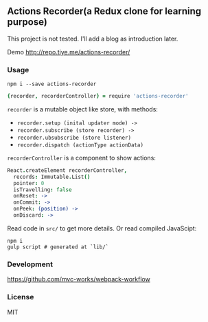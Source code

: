 
Actions Recorder(a Redux clone for learning purpose)
----

This project is not tested. I'll add a blog as introduction later.

Demo http://repo.tiye.me/actions-recorder/

### Usage

```
npm i --save actions-recorder
```
```coffee
{recorder, recorderController} = require 'actions-recorder'
```

`recorder` is a mutable object like store, with methods:

* `recorder.setup (inital updater mode) ->`
* `recorder.subscribe (store recorder) ->`
* `recorder.ubsubscribe (store listener)`
* `recorder.dispatch (actionType actionData)`

`recorderController` is a component to show actions:

```coffee
React.createElement recorderController,
  records: Immutable.List()
  pointer: 0
  isTravelling: false
  onReset: ->
  onCommit: ->
  onPeek: (position) ->
  onDiscard: ->
```

Read code in `src/` to get more details. Or read compiled JavaScipt:

```
npm i
gulp script # generated at `lib/`
```

### Development

https://github.com/mvc-works/webpack-workflow

### License

MIT
